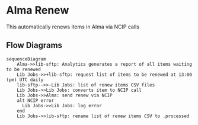 # Alma Renew
  This automatically renews items in Alma via NCIP calls

## Flow Diagrams


```mermaid
sequenceDiagram
    Alma->>lib-sftp: Analytics generates a report of all items waiting to be renewed
    Lib Jobs->>+lib-sftp: request list of items to be renewed at 13:00 (pm) UTC daily
    lib-sftp-->>-Lib Jobs: list of renew items CSV files
    Lib Jobs->>Lib Jobs: converts item to NCIP call
    Lib Jobs->>Alma: send renew via NCIP
    alt NCIP error
      Lib Jobs->>Lib Jobs: log error      
    end
    Lib Jobs->>lib-sftp: rename list of renew items CSV to .processed
```
